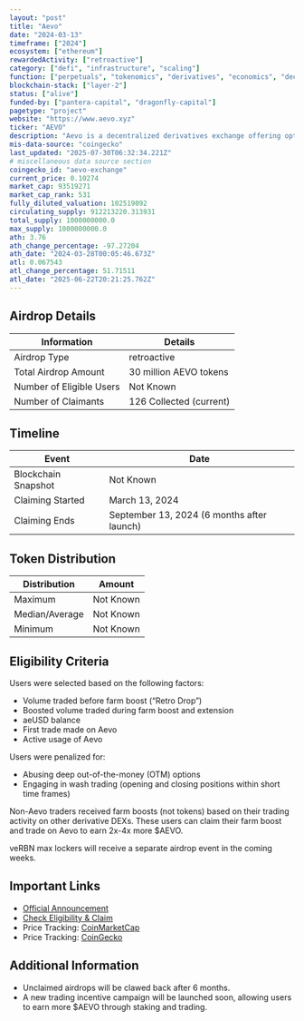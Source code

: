 ```yaml
---
layout: "post"
title: "Aevo"
date: "2024-03-13"
timeframe: ["2024"]
ecosystem: ["ethereum"]
rewardedActivity: ["retroactive"]
category: ["defi", "infrastructure", "scaling"]
function: ["perpetuals", "tokenomics", "derivatives", "economics", "decentralized-finance", "smart-contract-platform"]
blockchain-stack: ["layer-2"]
status: ["alive"]
funded-by: ["pantera-capital", "dragonfly-capital"]
pagetype: "project"
website: "https://www.aevo.xyz"
ticker: "AEVO"
description: "Aevo is a decentralized derivatives exchange offering options and perpetuals trading with deep liquidity and efficient execution."
mis-data-source: "coingecko"
last_updated: "2025-07-30T06:32:34.221Z"
# miscellaneous data source section
coingecko_id: "aevo-exchange"
current_price: 0.10274
market_cap: 93519271
market_cap_rank: 531
fully_diluted_valuation: 102519092
circulating_supply: 912213220.313931
total_supply: 1000000000.0
max_supply: 1000000000.0
ath: 3.76
ath_change_percentage: -97.27204
ath_date: "2024-03-28T00:05:46.673Z"
atl: 0.067543
atl_change_percentage: 51.71511
atl_date: "2025-06-22T20:21:25.762Z"
---
```


## Airdrop Details

| Information              | Details                 |
| ------------------------ | ----------------------- |
| Airdrop Type             | retroactive             |
| Total Airdrop Amount     | 30 million AEVO tokens  |
| Number of Eligible Users | Not Known               |
| Number of Claimants      | 126 Collected (current) |

## Timeline

| Event               | Date                                       |
| ------------------- | ------------------------------------------ |
| Blockchain Snapshot | Not Known                                  |
| Claiming Started    | March 13, 2024                             |
| Claiming Ends       | September 13, 2024 (6 months after launch) |

## Token Distribution

| Distribution   | Amount    |
| -------------- | --------- |
| Maximum        | Not Known |
| Median/Average | Not Known |
| Minimum        | Not Known |

## Eligibility Criteria

Users were selected based on the following factors:

- Volume traded before farm boost (“Retro Drop”)
- Boosted volume traded during farm boost and extension
- aeUSD balance
- First trade made on Aevo
- Active usage of Aevo

Users were penalized for:

- Abusing deep out-of-the-money (OTM) options
- Engaging in wash trading (opening and closing positions within short time frames)

Non-Aevo traders received farm boosts (not tokens) based on their trading activity on other derivative DEXs. These users can claim their farm boost and trade on Aevo to earn 2x-4x more $AEVO.

veRBN max lockers will receive a separate airdrop event in the coming weeks.

## Important Links

- [Official Announcement](https://aevo.mirror.xyz/5LfLIxt_lfdoVBUTtdofAVU6YXioBzGkbhtUWnaRT-U)
- [Check Eligibility & Claim](https://www.aevo.xyz)
- Price Tracking: [CoinMarketCap](https://coinmarketcap.com/currencies/aevo)
- Price Tracking: [CoinGecko](https://www.coingecko.com/en/coins/aevo)

## Additional Information

- Unclaimed airdrops will be clawed back after 6 months.
- A new trading incentive campaign will be launched soon, allowing users to earn more $AEVO through staking and trading.
